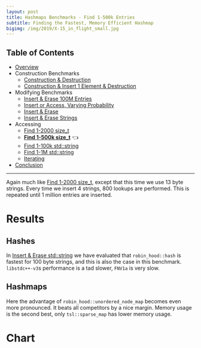 ```yaml
---
layout: post
title: Hashmaps Benchmarks - Find 1-500k Entries
subtitle: Finding the Fastest, Memory Efficient Hashmap
bigimg: /img/2019/X-15_in_flight_small.jpg
---
```


## Table of Contents

* [Overview](/2019/04/01/hashmap-benchmarks-01-overview/)
* Construction Benchmarks
   * [Construction & Destruction](/2019/04/01/hashmap-benchmarks-02-01-result-CtorDtorEmptyMap/)
   * [Construction & Insert 1 Element & Destruction](/2019/04/01/hashmap-benchmarks-02-02-result-CtorDtorSingleEntryMap/)
* Modifying Benchmarks
   * [Insert & Erase 100M Entries](/2019/04/01/hashmap-benchmarks-03-01-result-InsertHugeInt/)
   * [Insert or Access, Varying Probability](/2019/04/01/hashmap-benchmarks-03-02-result-RandomDistinct2/)
   * [Insert & Erase](/2019/04/01/hashmap-benchmarks-03-03-result-RandomInsertErase/)
   * [Insert & Erase Strings](/2019/04/01/hashmap-benchmarks-03-04-result-RandomInsertEraseStrings/)
* Accessing
   * [Find 1-2000 size_t](/2019/04/01/hashmap-benchmarks-04-02-result-RandomFind_2000/)
   * **[Find 1-500k size_t](/2019/04/01/hashmap-benchmarks-04-03-result-RandomFind_500000/)** 👈
   * [Find 1-100k std::string](/2019/04/01/hashmap-benchmarks-04-04-result-RandomFindString/)
   * [Find 1-1M std::string](/2019/04/01/hashmap-benchmarks-04-05-result-RandomFindString_1000000/)
   * [Iterating](/2019/04/01/hashmap-benchmarks-04-06-result-IterateIntegers/)
* [Conclusion](/2019/04/01/hashmap-benchmarks-05-conclusion/)


----
 
Again much like [Find 1-2000 size_t](/2019/04/01/hashmap-benchmarks-04-02-result-RandomFind_2000/), except that this time we use 13 byte strings. Every time we insert 4 strings, 800 lookups are performed. This is repeated until 1 million entries are inserted.

# Results

## Hashes

In [Insert & Erase std::string](/2019/04/01/hashmap-benchmarks-03-04-result-RandomInsertEraseStrings/) we have evaluated that `robin_hood::hash` is fastest for 100 byte strings, and this is also the case in this benchmark. `libstdc++-v3`s performance is a tad slower, `FNV1a` is very slow.

## Hashmaps

Here the advantage of `robin_hood::unordered_node_map` becomes even more pronounced. It beats all competitors by a nice margin. Memory usage is the second best, only `tsl::sparse_map` has lower memory usage.

# Chart

<script src="https://cdn.plot.ly/plotly-latest.min.js"></script>
<div id="id_6cffbaf2" style="height:250em"></div>
<script>
    var colors = Plotly.d3.scale.category10().range();
    var m0y = [ "std::unordered_map", "boost::unordered_map", "phmap::<br>parallel_node_hash_map", "eastl::hash_map", "boost::multi_index::<br>hashed_unique", "phmap::<br>parallel_flat_hash_map", "spp::sparse_hash_map", "tsl::hopscotch_map", "emilib1::HashMap", "ska::bytell_hash_map", "folly::F14ValueMap", "tsl::robin_map", "<b>tsl::sparse_map</b>", "absl::flat_hash_map", "phmap::flat_hash_map", "folly::F14NodeMap", "robin_hood::<br>unordered_flat_map", "absl::node_hash_map", "phmap::node_hash_map", "<b>robin_hood::<br>unordered_node_map</b>"];
    var m1y = [ "std::unordered_map", "boost::unordered_map", "phmap::<br>parallel_node_hash_map", "eastl::hash_map", "boost::multi_index::<br>hashed_unique", "phmap::<br>parallel_flat_hash_map", "spp::sparse_hash_map", "tsl::hopscotch_map", "tsl::robin_map", "ska::bytell_hash_map", "emilib1::HashMap", "folly::F14ValueMap", "<b>tsl::sparse_map</b>", "absl::flat_hash_map", "folly::F14NodeMap", "phmap::flat_hash_map", "robin_hood::<br>unordered_flat_map", "absl::node_hash_map", "phmap::node_hash_map", "<b>robin_hood::<br>unordered_node_map</b>"];
    var m2y = [ "std::unordered_map", "boost::unordered_map", "phmap::<br>parallel_node_hash_map", "eastl::hash_map", "boost::multi_index::<br>hashed_unique", "phmap::<br>parallel_flat_hash_map", "tsl::hopscotch_map", "spp::sparse_hash_map", "emilib1::HashMap", "ska::bytell_hash_map", "tsl::robin_map", "folly::F14ValueMap", "<b>tsl::sparse_map</b>", "folly::F14NodeMap", "absl::flat_hash_map", "phmap::flat_hash_map", "robin_hood::<br>unordered_flat_map", "absl::node_hash_map", "phmap::node_hash_map", "<b>robin_hood::<br>unordered_node_map</b>"];
    var m3y = [ "std::unordered_map", "boost::unordered_map", "phmap::<br>parallel_node_hash_map", "eastl::hash_map", "boost::multi_index::<br>hashed_unique", "phmap::<br>parallel_flat_hash_map", "tsl::hopscotch_map", "spp::sparse_hash_map", "tsl::robin_map", "emilib1::HashMap", "ska::bytell_hash_map", "folly::F14ValueMap", "<b>tsl::sparse_map</b>", "absl::flat_hash_map", "phmap::flat_hash_map", "absl::node_hash_map", "robin_hood::<br>unordered_flat_map", "folly::F14NodeMap", "phmap::node_hash_map", "<b>robin_hood::<br>unordered_node_map</b>"];
    var m4y = [ "std::unordered_map", "boost::unordered_map", "phmap::<br>parallel_node_hash_map", "eastl::hash_map", "boost::multi_index::<br>hashed_unique", "phmap::<br>parallel_flat_hash_map", "tsl::robin_map", "emilib1::HashMap", "tsl::hopscotch_map", "ska::bytell_hash_map", "folly::F14ValueMap", "spp::sparse_hash_map", "<b>tsl::sparse_map</b>", "absl::flat_hash_map", "phmap::flat_hash_map", "robin_hood::<br>unordered_flat_map", "folly::F14NodeMap", "absl::node_hash_map", "phmap::node_hash_map", "<b>robin_hood::<br>unordered_node_map</b>"];
    var measurement_names = [ "0% 13 byte", "100% 13 byte", "25% 13 byte", "50% 13 byte", "75% 13 byte" ];

    var data = [
        { x: [ 1.1088900000000001e-07, 9.9817e-08, 6.9219e-08, 6.96445e-08, 6.773925e-08, 5.10045e-08, 4.48526e-08, 4.85949e-08, 4.9387275e-08, 4.552945e-08, 3.179815e-08, 4.2708749999999995e-08, 3.7706425e-08, 2.0538224999999997e-08, 2.003135e-08, 2.7114925e-08, 1.8045325e-08, 2.4807025000000003e-08, 2.406135e-08, 1.9723875e-08 ],
          y: m0y, name: measurement_names[0] + ' (robin_hood::hash)', type: 'bar', orientation: 'h', yaxis: 'y', marker: { color: colors[0], },
        },
        { x: [ 8.882725e-08, 7.7289e-08, 6.573050000000001e-08, 5.994225e-08, 5.2643000000000004e-08, 6.534999999999999e-08, 5.8228250000000004e-08, 5.42765e-08, 5.1513000000000006e-08, 5.2930250000000005e-08, 6.2106e-08, 5.066875e-08, 5.2839e-08, 5.2066e-08, 5.106875e-08, 4.0712275000000006e-08, 4.7698225000000004e-08, 3.9993825e-08, 3.91584e-08, 3.7827e-08 ],
          y: m0y, name: measurement_names[1] + ' (robin_hood::hash)', type: 'bar', orientation: 'h', yaxis: 'y', marker: { color: colors[1], },
        },
        { x: [ 1.1853350000000001e-07, 1.0749549999999998e-07, 7.902775e-08, 7.7978e-08, 7.465675e-08, 6.209775e-08, 5.778725e-08, 5.6439499999999994e-08, 5.47635e-08, 5.350525e-08, 4.6398500000000004e-08, 5.1429750000000004e-08, 4.9755699999999996e-08, 3.7006149999999996e-08, 3.602095e-08, 3.94061e-08, 3.4061e-08, 3.965405e-08, 3.925635e-08, 3.3417075e-08 ],
          y: m0y, name: measurement_names[2] + ' (robin_hood::hash)', type: 'bar', orientation: 'h', yaxis: 'y', marker: { color: colors[2], },
        },
        { x: [ 1.152845e-07, 1.0419775000000001e-07, 7.843775e-08, 7.589900000000001e-08, 7.219475e-08, 6.745024999999999e-08, 6.159625e-08, 6.11865e-08, 5.6911e-08, 5.6686999999999997e-08, 5.5356500000000003e-08, 5.474375e-08, 5.37955e-08, 4.5588699999999996e-08, 4.416692500000001e-08, 4.347915e-08, 4.3209175e-08, 4.22838e-08, 4.1717125e-08, 3.7287149999999996e-08 ],
          y: m0y, name: measurement_names[3] + ' (robin_hood::hash)', type: 'bar', orientation: 'h', yaxis: 'y', marker: { color: colors[3], },
        },
        { x: [ 1.03669e-07, 9.265925e-08, 7.39625e-08, 7.001975000000001e-08, 6.347975e-08, 6.791149999999999e-08, 6.101525e-08, 5.8047500000000004e-08, 5.59385e-08, 5.5679000000000005e-08, 6.017575e-08, 5.386e-08, 5.43305e-08, 4.98277e-08, 4.855395e-08, 4.2789925e-08, 4.72308e-08, 4.1670275e-08, 4.1274475000000005e-08, 3.913935e-08 ],
          y: m0y, name: measurement_names[4] + ' (robin_hood::hash)', type: 'bar', orientation: 'h', yaxis: 'y', marker: { color: colors[4], },
            textposition: 'outside',
            text: [ "107ns avg<br>72.8MB", "96.3ns avg<br>64.6MB", "73.3ns avg<br>56.9MB", "70.7ns avg<br>60.5MB", "66.1ns avg<br>70.5MB", "62.8ns avg<br>88.8MB", "56.7ns avg<br>38.2MB", "55.7ns avg<br>135MB", "53.7ns avg<br>135MB", "52.9ns avg<br>114MB", "51.2ns avg<br>100MB", "50.7ns avg<br>135MB", "<b>49.7ns avg<br>36.7MB</b>", "41.0ns avg<br>115MB", "40.0ns avg<br>115MB", "38.7ns avg<br>67.7MB", "38.0ns avg<br>114MB", "37.7ns avg<br>67.2MB", "37.1ns avg<br>68.4MB", "<b>33.5ns avg<br>50.8MB</b>" ],
        },
        { x: [ 1.1077999999999999e-07, 1.1406e-07, 7.21475e-08, 7.43385e-08, 7.367425000000001e-08, 5.3944500000000004e-08, 4.6518125e-08, 5.2347750000000006e-08, 5.0914e-08, 5.05555e-08, 5.218050000000001e-08, 3.475035e-08, 4.0935774999999995e-08, 2.337575e-08, 3.0649675e-08, 2.278425e-08, 2.0900625e-08, 2.7738800000000004e-08, 2.7e-08, 2.2564774999999998e-08 ],
          y: m1y, name: measurement_names[0] + ' (libstdc++-v3)', type: 'bar', orientation: 'h', yaxis: 'y2', marker: { color: colors[0], },
        },
        { x: [ 9.21455e-08, 8.227825e-08, 6.755775e-08, 6.10765e-08, 5.4241749999999997e-08, 6.705025e-08, 5.98575e-08, 5.596775e-08, 5.360925e-08, 5.449575e-08, 5.31405e-08, 6.77755e-08, 5.5256749999999996e-08, 5.4074e-08, 4.4948275000000005e-08, 5.30975e-08, 5.0206e-08, 4.21654e-08, 4.180095e-08, 4.0037225e-08 ],
          y: m1y, name: measurement_names[1] + ' (libstdc++-v3)', type: 'bar', orientation: 'h', yaxis: 'y2', marker: { color: colors[1], },
        },
        { x: [ 1.1919675e-07, 1.2137475e-07, 8.17645e-08, 8.169950000000001e-08, 7.837424999999999e-08, 6.459025e-08, 5.8867499999999994e-08, 5.89475e-08, 5.8836250000000005e-08, 5.78945e-08, 5.6641000000000004e-08, 4.962335e-08, 5.2968e-08, 4.0088575e-08, 4.3819274999999995e-08, 3.91024e-08, 3.6690025000000004e-08, 4.3225725e-08, 4.2839850000000004e-08, 3.576695e-08 ],
          y: m1y, name: measurement_names[2] + ' (libstdc++-v3)', type: 'bar', orientation: 'h', yaxis: 'y2', marker: { color: colors[2], },
        },
        { x: [ 1.1962e-07, 1.1388199999999999e-07, 8.135775e-08, 7.917225e-08, 7.285250000000001e-08, 7.02525e-08, 6.347900000000001e-08, 6.084225e-08, 6.076075e-08, 6.042025000000001e-08, 5.8883750000000006e-08, 5.9798e-08, 5.7178250000000004e-08, 4.820565e-08, 4.7450975e-08, 4.6927075e-08, 4.602165e-08, 4.4785875e-08, 4.4604075e-08, 4.0242900000000006e-08 ],
          y: m1y, name: measurement_names[3] + ' (libstdc++-v3)', type: 'bar', orientation: 'h', yaxis: 'y2', marker: { color: colors[3], },
        },
        { x: [ 1.1128375e-07, 1.00249e-07, 7.6671e-08, 7.200525e-08, 6.526350000000001e-08, 7.039124999999999e-08, 6.240149999999999e-08, 5.9303e-08, 5.790075e-08, 5.825975e-08, 5.7528750000000005e-08, 6.580375e-08, 5.734325e-08, 5.1919500000000004e-08, 4.739595e-08, 5.078075e-08, 5.018075e-08, 4.408635e-08, 4.3604325e-08, 4.1916249999999997e-08 ],
          y: m1y, name: measurement_names[4] + ' (libstdc++-v3)', type: 'bar', orientation: 'h', yaxis: 'y2', marker: { color: colors[4], },
            textposition: 'outside',
            text: [ "111ns avg<br>66.9MB", "106ns avg<br>60.7MB", "75.9ns avg<br>57.2MB", "73.7ns avg<br>64.2MB", "68.9ns avg<br>82.7MB", "65.2ns avg<br>93.9MB", "58.2ns avg<br>38.4MB", "57.5ns avg<br>135MB", "56.4ns avg<br>135MB", "56.3ns avg<br>114MB", "55.7ns avg<br>135MB", "55.6ns avg<br>100MB", "<b>52.7ns avg<br>37.0MB</b>", "43.5ns avg<br>115MB", "42.9ns avg<br>65.6MB", "42.5ns avg<br>115MB", "40.8ns avg<br>114MB", "40.4ns avg<br>69.0MB", "40.0ns avg<br>67.8MB", "<b>36.1ns avg<br>50.7MB</b>" ],
        },
        { x: [ 1.15881e-07, 1.1919549999999999e-07, 7.673824999999999e-08, 7.938375000000001e-08, 7.9781e-08, 5.8134750000000004e-08, 5.8165750000000006e-08, 5.1844250000000004e-08, 5.829425e-08, 5.5193250000000004e-08, 5.6172499999999996e-08, 3.8206274999999996e-08, 4.45544e-08, 3.4146700000000005e-08, 2.5748650000000002e-08, 2.56277e-08, 2.3939374999999997e-08, 3.025425e-08, 2.9779500000000002e-08, 2.5616075e-08 ],
          y: m2y, name: measurement_names[0] + ' (FNV1a)', type: 'bar', orientation: 'h', yaxis: 'y3', marker: { color: colors[0], },
        },
        { x: [ 9.631975000000001e-08, 8.732e-08, 7.23725e-08, 6.725125e-08, 5.8324e-08, 7.174825e-08, 6.12115e-08, 6.37665e-08, 5.979525e-08, 5.9961e-08, 5.7769000000000006e-08, 7.168775e-08, 5.988725e-08, 4.918265e-08, 5.761975e-08, 5.6968e-08, 5.431e-08, 4.536815e-08, 4.5461e-08, 4.4895025000000004e-08 ],
          y: m2y, name: measurement_names[1] + ' (FNV1a)', type: 'bar', orientation: 'h', yaxis: 'y3', marker: { color: colors[1], },
        },
        { x: [ 1.2586825e-07, 1.2482575e-07, 8.813600000000002e-08, 8.836375e-08, 8.426125e-08, 7.064349999999999e-08, 6.51885e-08, 6.501575e-08, 6.388925e-08, 6.342050000000001e-08, 6.4075e-08, 5.3866e-08, 5.7648e-08, 4.85032e-08, 4.3283125e-08, 4.2676225e-08, 3.99607e-08, 4.652905e-08, 4.641915e-08, 3.9471625e-08 ],
          y: m2y, name: measurement_names[2] + ' (FNV1a)', type: 'bar', orientation: 'h', yaxis: 'y3', marker: { color: colors[2], },
        },
        { x: [ 1.237025e-07, 1.1841375000000001e-07, 8.729400000000001e-08, 8.60735e-08, 7.994825e-08, 7.619375e-08, 6.8318e-08, 6.902674999999999e-08, 6.679049999999999e-08, 6.6174e-08, 6.637724999999999e-08, 6.439725e-08, 6.261249999999999e-08, 5.202875e-08, 5.204625e-08, 5.132075e-08, 4.9865925e-08, 4.8705075000000006e-08, 4.8923775e-08, 4.465134999999999e-08 ],
          y: m2y, name: measurement_names[3] + ' (FNV1a)', type: 'bar', orientation: 'h', yaxis: 'y3', marker: { color: colors[3], },
        },
        { x: [ 1.120875e-07, 1.0392925000000001e-07, 8.16345e-08, 7.876725e-08, 7.059725000000001e-08, 7.578975e-08, 6.548175e-08, 6.7286e-08, 6.493850000000001e-08, 6.381225e-08, 6.307000000000001e-08, 7.072025e-08, 6.257775e-08, 5.23225e-08, 5.55255e-08, 5.491525e-08, 5.425625e-08, 4.7813575e-08, 4.777477500000001e-08, 4.7470625e-08 ],
          y: m2y, name: measurement_names[4] + ' (FNV1a)', type: 'bar', orientation: 'h', yaxis: 'y3', marker: { color: colors[4], },
            textposition: 'outside',
            text: [ "115ns avg<br>72.9MB", "111ns avg<br>64.5MB", "81.2ns avg<br>57.7MB", "80.0ns avg<br>63.5MB", "74.6ns avg<br>76.8MB", "70.5ns avg<br>90.9MB", "63.7ns avg<br>135MB", "63.4ns avg<br>38.4MB", "62.7ns avg<br>135MB", "61.7ns avg<br>114MB", "61.5ns avg<br>135MB", "59.8ns avg<br>100MB", "<b>57.5ns avg<br>36.7MB</b>", "47.2ns avg<br>65.9MB", "46.8ns avg<br>115MB", "46.3ns avg<br>115MB", "44.5ns avg<br>114MB", "43.7ns avg<br>69.0MB", "43.7ns avg<br>68.0MB", "<b>40.4ns avg<br>50.7MB</b>" ],
        },
        { x: [ 1.3959425e-07, 1.18467e-07, 8.163175e-08, 7.902225e-08, 7.913050000000001e-08, 5.956825e-08, 5.7563e-08, 5.206475e-08, 5.5934750000000004e-08, 5.757125e-08, 5.5207e-08, 3.7631275e-08, 4.44699e-08, 2.7219799999999997e-08, 2.6076875e-08, 3.1817375e-08, 2.4175650000000002e-08, 3.1961850000000004e-08, 3.0357950000000004e-08, 2.605455e-08 ],
          y: m3y, name: measurement_names[0] + ' (folly::hasher)', type: 'bar', orientation: 'h', yaxis: 'y4', marker: { color: colors[0], },
        },
        { x: [ 1.23014e-07, 8.683325000000001e-08, 7.337275e-08, 6.664225e-08, 5.904225e-08, 7.4469e-08, 6.219525e-08, 6.404875e-08, 6.043575e-08, 5.8846249999999997e-08, 5.906425e-08, 7.0648e-08, 5.8718e-08, 6.0201e-08, 5.7351e-08, 4.6803025000000004e-08, 5.41935e-08, 4.60347e-08, 4.54603e-08, 4.400025e-08 ],
          y: m3y, name: measurement_names[1] + ' (folly::hasher)', type: 'bar', orientation: 'h', yaxis: 'y4', marker: { color: colors[1], },
        },
        { x: [ 1.5079575000000002e-07, 1.2624275000000002e-07, 9.20115e-08, 8.797399999999999e-08, 8.4924e-08, 7.2144e-08, 6.508925e-08, 6.487e-08, 6.38745e-08, 6.316375e-08, 6.3188e-08, 5.1575250000000004e-08, 5.74605e-08, 4.478965e-08, 4.2379975e-08, 4.784205e-08, 4.036895e-08, 4.4108375000000004e-08, 4.616835e-08, 3.9671725e-08 ],
          y: m3y, name: measurement_names[2] + ' (folly::hasher)', type: 'bar', orientation: 'h', yaxis: 'y4', marker: { color: colors[2], },
        },
        { x: [ 1.48802e-07, 1.1853e-07, 9.01735e-08, 8.567074999999999e-08, 8.106475000000001e-08, 7.8402e-08, 6.68235e-08, 6.881150000000001e-08, 6.736650000000001e-08, 6.595075e-08, 6.57105e-08, 6.17785e-08, 6.136625e-08, 5.3264e-08, 5.100575e-08, 5.033e-08, 5.003025e-08, 4.811925e-08, 4.8581075e-08, 4.4385225e-08 ],
          y: m3y, name: measurement_names[3] + ' (folly::hasher)', type: 'bar', orientation: 'h', yaxis: 'y4', marker: { color: colors[3], },
        },
        { x: [ 1.3800075e-07, 1.044075e-07, 8.31425e-08, 7.810425e-08, 7.1764e-08, 7.772675e-08, 6.64845e-08, 6.73e-08, 6.527825e-08, 6.4355e-08, 6.405825e-08, 6.780875e-08, 6.117225e-08, 5.808725e-08, 5.4922999999999995e-08, 4.8945799999999996e-08, 5.420525e-08, 4.86625e-08, 4.76159e-08, 4.6222125e-08 ],
          y: m3y, name: measurement_names[4] + ' (folly::hasher)', type: 'bar', orientation: 'h', yaxis: 'y4', marker: { color: colors[4], },
            textposition: 'outside',
            text: [ "140ns avg<br>67.0MB", "111ns avg<br>60.7MB", "84.1ns avg<br>57.1MB", "79.5ns avg<br>64.3MB", "75.2ns avg<br>82.7MB", "72.5ns avg<br>87.8MB", "63.6ns avg<br>135MB", "63.4ns avg<br>38.4MB", "62.6ns avg<br>135MB", "62.0ns avg<br>135MB", "61.4ns avg<br>114MB", "57.9ns avg<br>101MB", "<b>56.6ns avg<br>36.8MB</b>", "48.7ns avg<br>115MB", "46.3ns avg<br>115MB", "45.1ns avg<br>69.3MB", "44.6ns avg<br>114MB", "43.8ns avg<br>65.2MB", "43.6ns avg<br>66.6MB", "<b>40.1ns avg<br>50.6MB</b>" ],
        },
        { x: [ 1.6153375e-07, 1.4981725e-07, 9.553675000000001e-08, 1.066655e-07, 1.1071425e-07, 7.166575e-08, 8.5061e-08, 8.2383e-08, 8.1397e-08, 7.6805e-08, 5.6513e-08, 6.001525e-08, 5.5322250000000004e-08, 3.528795e-08, 3.4375125e-08, 3.035055e-08, 4.9182250000000004e-08, 4.0449275e-08, 3.9052699999999996e-08, 3.2681325e-08 ],
          y: m4y, name: measurement_names[0] + ' (absl::Hash)', type: 'bar', orientation: 'h', yaxis: 'y5', marker: { color: colors[0], },
        },
        { x: [ 1.3143499999999999e-07, 1.2399575e-07, 1.0008025e-07, 8.664975e-08, 7.827700000000001e-08, 1.0745275e-07, 8.7215e-08, 8.471525e-08, 8.372975000000002e-08, 8.512625e-08, 1.0237825e-07, 9.439674999999999e-08, 8.975750000000001e-08, 9.5841e-08, 9.380224999999999e-08, 8.205074999999999e-08, 6.328875e-08, 6.941525e-08, 6.883550000000001e-08, 5.4995250000000004e-08 ],
          y: m4y, name: measurement_names[1] + ' (absl::Hash)', type: 'bar', orientation: 'h', yaxis: 'y5', marker: { color: colors[1], },
        },
        { x: [ 1.6398775e-07, 1.5329425e-07, 1.0566275e-07, 1.114935e-07, 1.1215675000000001e-07, 8.263925000000001e-08, 8.964125e-08, 8.474175e-08, 8.487625e-08, 8.19695e-08, 7.243225e-08, 7.23735e-08, 6.7371e-08, 5.4027750000000005e-08, 5.269425e-08, 4.8786375e-08, 6.043025e-08, 5.7777e-08, 5.6596e-08, 4.7911375e-08 ],
          y: m4y, name: measurement_names[2] + ' (absl::Hash)', type: 'bar', orientation: 'h', yaxis: 'y5', marker: { color: colors[2], },
        },
        { x: [ 1.5308625e-07, 1.464465e-07, 1.0668275e-07, 1.047235e-07, 1.016725e-07, 9.264525e-08, 9.106699999999999e-08, 8.624500000000002e-08, 8.589975e-08, 8.448975e-08, 8.525725e-08, 8.177925000000001e-08, 7.746075e-08, 6.9724e-08, 6.8425e-08, 6.446e-08, 6.294400000000001e-08, 6.3089e-08, 6.273975000000001e-08, 5.410425e-08 ],
          y: m4y, name: measurement_names[3] + ' (absl::Hash)', type: 'bar', orientation: 'h', yaxis: 'y5', marker: { color: colors[3], },
        },
        { x: [ 1.4280600000000001e-07, 1.3681975000000002e-07, 1.0554400000000001e-07, 9.661875e-08, 9.105175000000001e-08, 1.0144075000000001e-07, 8.977875e-08, 8.656025e-08, 8.529725e-08, 8.515925000000001e-08, 9.493575000000002e-08, 8.888475000000001e-08, 8.375099999999999e-08, 8.340150000000001e-08, 8.181525e-08, 7.616550000000001e-08, 6.319074999999999e-08, 6.676549999999999e-08, 6.65545e-08, 5.699475e-08 ],
          y: m4y, name: measurement_names[4] + ' (absl::Hash)', type: 'bar', orientation: 'h', yaxis: 'y5', marker: { color: colors[4], },
            textposition: 'outside',
            text: [ "151ns avg<br>67.5MB", "142ns avg<br>63.4MB", "103ns avg<br>57.5MB", "101ns avg<br>64.3MB", "98.8ns avg<br>82.3MB", "91.2ns avg<br>90.9MB", "88.6ns avg<br>135MB", "84.9ns avg<br>135MB", "84.2ns avg<br>135MB", "82.7ns avg<br>114MB", "82.3ns avg<br>100MB", "79.5ns avg<br>38.4MB", "<b>74.7ns avg<br>36.7MB</b>", "67.7ns avg<br>115MB", "66.2ns avg<br>115MB", "60.4ns avg<br>114MB", "59.8ns avg<br>66.3MB", "59.5ns avg<br>68.9MB", "58.8ns avg<br>67.7MB", "<b>49.3ns avg<br>50.8MB</b>" ],
        },
    ];

    var layout = {
        // title: { text: 'RandomFindString_1000000'},
        grid: {
            ygap: 0.1,
            subplots: [
            ['xy'],
            ['xy2'],
            ['xy3'],
            ['xy4'],
            ['xy5'],
        ] },

        barmode: 'stack',
        yaxis: { title: 'robin_hood::hash', automargin: true, },
        yaxis2: { title: 'libstdc++-v3', automargin: true, },
        yaxis3: { title: 'FNV1a', automargin: true, },
        yaxis4: { title: 'folly::hasher', automargin: true, },
        yaxis5: { title: 'absl::Hash', automargin: true, },
        xaxis: { automargin: true,  range: [0, 8.055481625e-07]  },
        legend: { traceorder: 'normal' },
        margin: { pad: 0, l:0, r:0, t:0, b:0, },
        showlegend:false,
    };

    Plotly.newPlot('id_6cffbaf2', data, layout);
</script>
